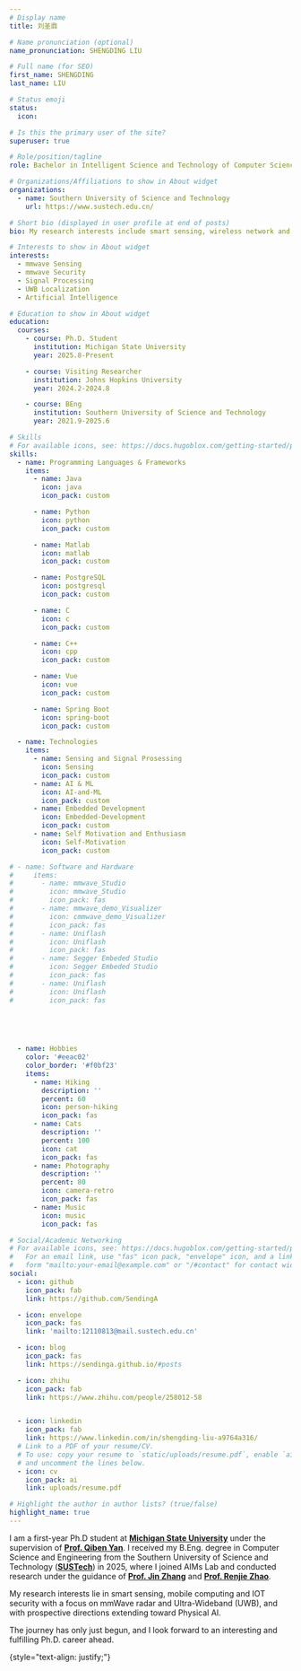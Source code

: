 ```yaml
---
# Display name
title: 刘圣鼎

# Name pronunciation (optional)
name_pronunciation: SHENGDING LIU

# Full name (for SEO)
first_name: SHENGDING
last_name: LIU

# Status emoji
status:
  icon: 

# Is this the primary user of the site?
superuser: true

# Role/position/tagline
role: Bachelor in Intelligent Science and Technology of Computer Science and Engineering Department 

# Organizations/Affiliations to show in About widget
organizations:
  - name: Southern University of Science and Technology
    url: https://www.sustech.edu.cn/

# Short bio (displayed in user profile at end of posts)
bio: My research interests include smart sensing, wireless network and mobile computing, especially the related research directions of mmwave radar and Ultra-Wideband(UWB).

# Interests to show in About widget
interests:
  - mmwave Sensing
  - mmwave Security
  - Signal Processing
  - UWB Localization
  - Artificial Intelligence

# Education to show in About widget
education:
  courses:
    - course: Ph.D. Student
      institution: Michigan State University
      year: 2025.8-Present

    - course: Visiting Researcher
      institution: Johns Hopkins University
      year: 2024.2-2024.8

    - course: BEng
      institution: Southern University of Science and Technology
      year: 2021.9-2025.6

# Skills
# For available icons, see: https://docs.hugoblox.com/getting-started/page-builder/#icons
skills:
  - name: Programming Languages & Frameworks
    items:
      - name: Java
        icon: java
        icon_pack: custom

      - name: Python
        icon: python
        icon_pack: custom

      - name: Matlab
        icon: matlab
        icon_pack: custom

      - name: PostgreSQL
        icon: postgresql
        icon_pack: custom

      - name: C
        icon: c
        icon_pack: custom

      - name: C++
        icon: cpp
        icon_pack: custom

      - name: Vue
        icon: vue
        icon_pack: custom

      - name: Spring Boot
        icon: spring-boot
        icon_pack: custom

  - name: Technologies
    items:
      - name: Sensing and Signal Prosessing
        icon: Sensing
        icon_pack: custom
      - name: AI & ML
        icon: AI-and-ML
        icon_pack: custom
      - name: Embedded Development
        icon: Embedded-Development
        icon_pack: custom
      - name: Self Motivation and Enthusiasm
        icon: Self-Motivation
        icon_pack: custom

# - name: Software and Hardware
#     items:
#       - name: mmwave_Studio
#         icon: mmwave_Studio
#         icon_pack: fas
#       - name: mmwave_demo_Visualizer
#         icon: cmmwave_demo_Visualizer
#         icon_pack: fas
#       - name: Uniflash
#         icon: Uniflash
#         icon_pack: fas
#       - name: Segger Embeded Studio
#         icon: Segger Embeded Studio
#         icon_pack: fas
#       - name: Uniflash
#         icon: Uniflash
#         icon_pack: fas



      
        
  - name: Hobbies
    color: '#eeac02'
    color_border: '#f0bf23'
    items:
      - name: Hiking
        description: ''
        percent: 60
        icon: person-hiking
        icon_pack: fas
      - name: Cats
        description: ''
        percent: 100
        icon: cat
        icon_pack: fas
      - name: Photography
        description: ''
        percent: 80
        icon: camera-retro
        icon_pack: fas
      - name: Music
        icon: music
        icon_pack: fas

# Social/Academic Networking
# For available icons, see: https://docs.hugoblox.com/getting-started/page-builder/#icons
#   For an email link, use "fas" icon pack, "envelope" icon, and a link in the
#   form "mailto:your-email@example.com" or "/#contact" for contact widget.
social:
  - icon: github
    icon_pack: fab
    link: https://github.com/SendingA

  - icon: envelope
    icon_pack: fas
    link: 'mailto:12110813@mail.sustech.edu.cn'

  - icon: blog
    icon_pack: fas
    link: https://sendinga.github.io/#posts

  - icon: zhihu
    icon_pack: fab
    link: https://www.zhihu.com/people/258012-58   


  - icon: linkedin
    icon_pack: fab
    link: https://www.linkedin.com/in/shengding-liu-a9764a316/
  # Link to a PDF of your resume/CV.
  # To use: copy your resume to `static/uploads/resume.pdf`, enable `ai` icons in `params.yaml`,
  # and uncomment the lines below.
  - icon: cv
    icon_pack: ai
    link: uploads/resume.pdf

# Highlight the author in author lists? (true/false)
highlight_name: true
---
```

<!-- I will receive my B.E. degree in the Department of Computer Science and Engineering from Southern University of Science and Technology (<a href="https://sustech.edu.cn"><strong>SUSTech</strong></a>) in 2025. My research interests include <strong> smart sensing, wireless network and mobile computing </strong>, especially the related research directions of mmwave radar and Ultra-Wideband(UWB).

My fascination with IOT technology and its transformative potential began in my childhood. When I was a child, I often lost things and thought, "Why can’t we just call them and have them tell us where they are?" That simple idea sparked my imagination: What if everything could be connected? From that moment, the dream of creating an interconnected world took root in my mind. Shortly after enrolling at SUSTech, I joined the AIMS lab and delved into this field, embarking on this magical and interesting academic journey! 

The journey has only just begun, and there is still a long way to go... -->
I am a first-year Ph.D student at <a href="https://msu.edu/"><strong>Michigan State University</strong></a> under the supervision of <a href="https://cse.msu.edu/~qyan/"><strong>Prof. Qiben Yan</strong></a>. I received my B.Eng. degree in Computer Science and Engineering from the Southern University of Science and Technology  (<a href="https://sustech.edu.cn"><strong>SUSTech</strong></a>) in 2025, where I joined AIMs Lab and conducted research under the guidance of <a href="https://jinzhang-sustech.github.io"><strong>Prof. Jin Zhang</strong></a> and <a href="https://renjiezhao.github.io"><strong>Prof. Renjie Zhao</strong></a>.

My research interests lie in smart sensing, mobile computing and IOT security with a focus on mmWave radar and Ultra-Wideband (UWB), and with prospective directions extending toward Physical AI.
<!-- My fascination with IoT technology and its transformative potential began in my childhood. I often misplaced my belongings and wondered, “Why can’t we just call them and have them tell us where they are?” That simple question sparked my imagination: What if everything could be connected? From that moment, the dream of creating an interconnected world took root in my mind. At SUSTech, I joined the AIMS Lab and began exploring this field, which opened the door to a magical and rewarding academic journey.   -->

The journey has only just begun, and I look forward to an interesting and fulfilling Ph.D. career ahead.

{style="text-align: justify;"}
